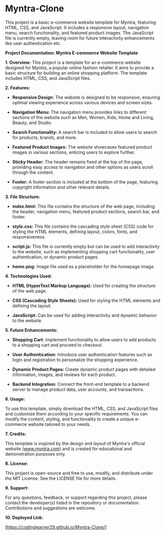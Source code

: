 # Myntra-Clone
This project is a basic e-commerce website template for Myntra, featuring HTML, CSS, and JavaScript. It includes a responsive layout, navigation menu, search functionality, and featured product images. The JavaScript file is currently empty, leaving room for future interactivity enhancements like user authentication etc.

**Project Documentation: Myntra E-commerce Website Template**

**1. Overview:**
This project is a template for an e-commerce website designed for Myntra, a popular online fashion retailer. It aims to provide a basic structure for building an online shopping platform. The template includes HTML, CSS, and JavaScript files.

**2. Features:**

- **Responsive Design:** The website is designed to be responsive, ensuring optimal viewing experience across various devices and screen sizes.

- **Navigation Menu:** The navigation menu provides links to different sections of the website such as Men, Women, Kids, Home and Living, Beauty, and Studio.

- **Search Functionality:** A search bar is included to allow users to search for products, brands, and more.

- **Featured Product Images:** The website showcases featured product images in various sections, enticing users to explore further.

- **Sticky Header:** The header remains fixed at the top of the page, providing easy access to navigation and other options as users scroll through the content.

- **Footer:** A footer section is included at the bottom of the page, featuring copyright information and other relevant details.

**3. File Structure:**

- **index.html:** This file contains the structure of the web page, including the header, navigation menu, featured product sections, search bar, and footer.

- **style.css:** This file contains the cascading style sheet (CSS) code for styling the HTML elements, defining layout, colors, fonts, and responsiveness.

- **script.js:** This file is currently empty but can be used to add interactivity to the website, such as implementing shopping cart functionality, user authentication, or dynamic product pages.

- **home.png:** Image file used as a placeholder for the homepage image.

**4. Technologies Used:**

- **HTML (HyperText Markup Language):** Used for creating the structure of the web page.

- **CSS (Cascading Style Sheets):** Used for styling the HTML elements and defining the layout.

- **JavaScript:** Can be used for adding interactivity and dynamic behavior to the website.

**5. Future Enhancements:**

- **Shopping Cart:** Implement functionality to allow users to add products to a shopping cart and proceed to checkout.

- **User Authentication:** Introduce user authentication features such as login and registration to personalize the shopping experience.

- **Dynamic Product Pages:** Create dynamic product pages with detailed information, images, and reviews for each product.

- **Backend Integration:** Connect the front-end template to a backend server to manage product data, user accounts, and transactions.

**6. Usage:**

To use this template, simply download the HTML, CSS, and JavaScript files and customize them according to your specific requirements. You can modify the content, styling, and functionality to create a unique e-commerce website tailored to your needs.

**7. Credits:**

This template is inspired by the design and layout of Myntra's official website (www.myntra.com) and is created for educational and demonstration purposes only.

**8. License:**

This project is open-source and free to use, modify, and distribute under the MIT License. See the LICENSE file for more details.

**9. Support:**

For any questions, feedback, or support regarding this project, please contact the developer(s) listed in the repository or documentation. Contributions and suggestions are welcome.

**10. Deployed Link:**

[https://codinglearner29.github.io/Myntra-Clone/]

